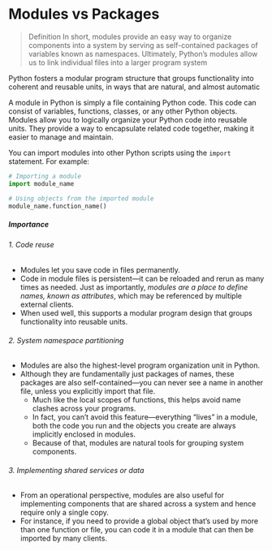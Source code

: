 # Modules vs Packages

> Definition
In short, modules provide an easy way to organize components into a system by serving as self-contained packages of variables known as namespaces. Ultimately, Python’s modules allow us to link individual files into a larger program system

Python fosters a modular program structure that groups functionality into coherent and reusable units, in ways that are natural, and almost automatic

A module in Python is simply a file containing Python code. This code can consist of variables, functions, classes, or any other Python objects. Modules allow you to logically organize your Python code into reusable units. They provide a way to encapsulate related code together, making it easier to manage and maintain.

You can import modules into other Python scripts using the `import` statement. For example:

```python
# Importing a module
import module_name

# Using objects from the imported module
module_name.function_name()
```

##### Importance

###### 1. Code reuse
- Modules let you save code in files permanently. 
- Code in module files is persistent—it can be reloaded and rerun as many times as needed. Just as importantly, *modules are a place to define names, known as attributes*, which may be referenced by multiple external clients. 
- When used well, this supports a modular program design that groups functionality into reusable units. 

###### 2. System namespace partitioning 
- Modules are also the highest-level program organization unit in Python. 
- Although they are fundamentally just packages of names, these packages are also self-contained—you can never see a name in another file, unless you explicitly import that file. 
	- Much like the local scopes of functions, this helps avoid name clashes across your programs. 
	- In fact, you can’t avoid this feature—everything “lives” in a module, both the code you run and the objects you create are always implicitly enclosed in modules. 
	- Because of that, modules are natural tools for grouping system components. 

###### 3. Implementing shared services or data
- From an operational perspective, modules are also useful for implementing components that are shared across a system and hence require only a single copy. 
- For instance, if you need to provide a global object that’s used by more than one function or file, you can code it in a module that can then be imported by many clients.